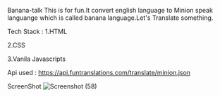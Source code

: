 Banana-talk
This is for fun.It convert english language to Minion speak languange which is called banana language.Let's Translate something.

Tech Stack :
1.HTML

2.CSS

3.Vanila Javascripts

Api used :
https://api.funtranslations.com/translate/minion.json

ScreenShot
![Screenshot (58)](https://user-images.githubusercontent.com/38324946/196236209-fdc0ed61-7291-49bc-9455-85fcf8871e8e.png)
